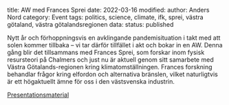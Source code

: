 title: AW med Frances Sprei
date: 2022-03-16
modified:
author: Anders Nord
category: Event
tags: politics, science, climate, ifk, sprei, västra götaland, västra götalandsregionen
data:
status: published

Nytt år och förhoppningsvis en avklingande pandemisituation i takt med att solen
kommer tillbaka – vi tar därför tillfället i akt och bokar in en AW. Denna gång
blir det tillsammans med Frances Sprei, som forskar inom fysisk resursteori på
Chalmers och just nu är aktuell genom sitt samarbete med Västra Götalands-regionen
kring klimatomställningen. Frances forskning behandlar frågor kring elfordon och
alternativa bränslen, vilket naturligtvis är ett högaktuellt ämne för oss i den
västsvenska industrin.

[Presentationsmaterial](data/Ingenj%C3%B6rsarbete_f%C3%B6r_klimatet_220316.pdf)
